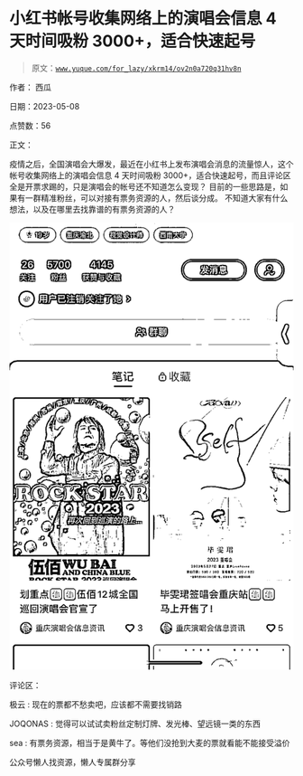 # 小红书帐号收集网络上的演唱会信息 4 天时间吸粉 3000+，适合快速起号

> 原文：[`www.yuque.com/for_lazy/xkrm14/ov2n0a720q31hv8n`](https://www.yuque.com/for_lazy/xkrm14/ov2n0a720q31hv8n)

作者： 西瓜

日期：2023-05-08

点赞数：56

正文：

疫情之后，全国演唱会大爆发，最近在小红书上发布演唱会消息的流量惊人，这个帐号收集网络上的演唱会信息 4 天时间吸粉 3000+，适合快速起号，而且评论区全是开票求踢的，只是演唱会的帐号还不知道怎么变现？ 目前的一些思路是，如果有一群精准粉丝，可以对接有票务资源的人，然后谈分成。 不知道大家有什么想法，以及在哪里去找靠谱的有票务资源的人？

![](img/672d0ac3d8c8dd03e25946b2e53027cf.png)  

评论区：

极云 : 现在的票都不愁卖吧，应该都不需要找销路

JOQONAS : 觉得可以试试卖粉丝定制灯牌、发光棒、望远镜一类的东西

sea : 有票务资源，相当于是黄牛了。等他们没抢到大麦的票就看能不能接受溢价

公众号懒人找资源，懒人专属群分享

